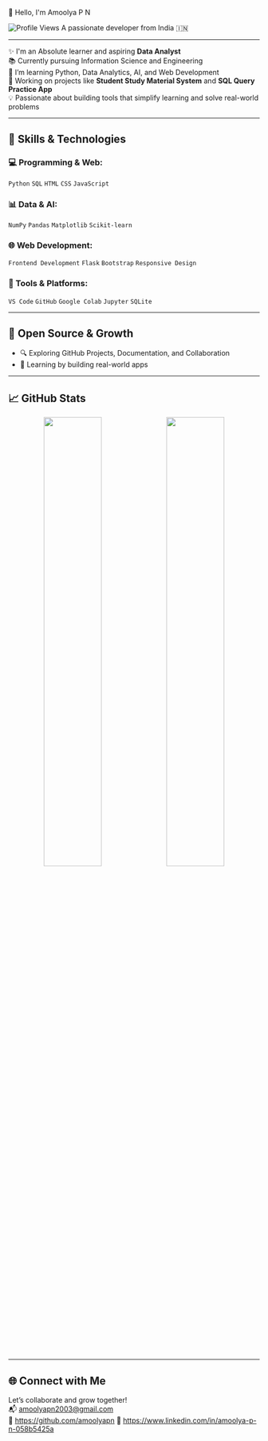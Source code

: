 👋 Hello, I'm Amoolya P N

![Profile Views](https://komarev.com/ghpvc/?username=amoolyapn&label=Profile%20Views&color=blueviolet)
                                          A passionate developer from India 🇮🇳

---



✨ I'm an Absolute learner and aspiring **Data Analyst**  
📚 Currently pursuing Information Science and Engineering  
🌱 I’m learning Python, Data Analytics, AI, and Web Development  
🔭 Working on projects like **Student Study Material System** and **SQL Query Practice App**  
💡 Passionate about building tools that simplify learning and solve real-world problems

---

## 🚀 Skills & Technologies

### 💻 Programming & Web:
`Python` `SQL` `HTML` `CSS` `JavaScript`

### 📊 Data & AI:
`NumPy` `Pandas` `Matplotlib` `Scikit-learn`

### 🌐 Web Development:
`Frontend Development` `Flask` `Bootstrap` `Responsive Design`

### 🧰 Tools & Platforms:
`VS Code` `GitHub`  `Google Colab` `Jupyter` `SQLite`


---

## 🏅 Open Source & Growth

- 🔍 Exploring GitHub Projects, Documentation, and Collaboration
- 🔧 Learning by building real-world apps

---

## 📈 GitHub Stats

<p align="center">
  <img width="48%" src="https://github-readme-stats.vercel.app/api?username=AmoolyaPN&show_icons=true&theme=gruvbox" />
  <img width="48%" src="https://github-readme-stats.vercel.app/api/top-langs/?username=AmoolyaPN&layout=compact&theme=gruvbox" />
</p>

---

## 🌐 Connect with Me

Let’s collaborate and grow together!  
📬 amoolyapn2003@gmail.com  
🔗 https://github.com/amoolyapn
🔗 https://www.linkedin.com/in/amoolya-p-n-058b5425a
